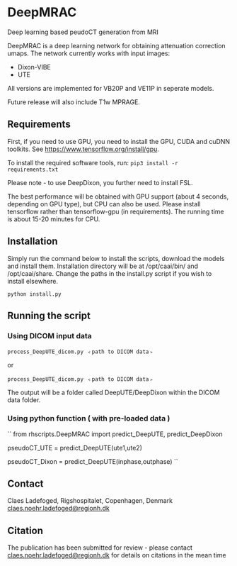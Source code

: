 ﻿# DeepMRAC
Deep learning based peudoCT generation from MRI

DeepMRAC is a deep learning network for obtaining attenuation correction umaps. The network currently works with input images:
 - Dixon-VIBE
 - UTE

All versions are implemented for VB20P and VE11P in seperate models.

Future release will also include T1w MPRAGE. 

## Requirements
First, if you need to use GPU, you need to install the GPU, CUDA and cuDNN toolkits. See https://www.tensorflow.org/install/gpu.

To install the required software tools, run:
``
pip3 install -r requirements.txt
``

Please note - to use DeepDixon, you further need to install FSL.

The best performance will be obtained with GPU support (about 4 seconds, depending on GPU type), but CPU can also be used. Please install tensorflow rather than tensorflow-gpu (in requirements). The running time is about 15-20 minutes for CPU.

## Installation
Simply run the command below to install the scripts, download the models and install them. Installation directory will be at /opt/caai/bin/ and /opt/caai/share.
Change the paths in the install.py script if you wish to install elsewhere.

``
python install.py
``

## Running the script

### Using DICOM input data
``
process_DeepUTE_dicom.py ﹤path to DICOM data﹥
``

or 

``
process_DeepUTE_dicom.py ﹤path to DICOM data﹥
``

The output will be a folder called DeepUTE/DeepDixon within the DICOM data folder.

### Using python function ( with pre-loaded data )
``
from rhscripts.DeepMRAC import predict_DeepUTE, predict_DeepDixon

pseudoCT_UTE = predict_DeepUTE(ute1,ute2)

pseudoCT_Dixon = predict_DeepUTE(inphase,outphase)
``

## Contact
Claes Ladefoged, Rigshospitalet, Copenhagen, Denmark
claes.noehr.ladefoged@regionh.dk

## Citation
The publication has been submitted for review - please contact claes.noehr.ladefoged@regionh.dk for details on citations in the mean time